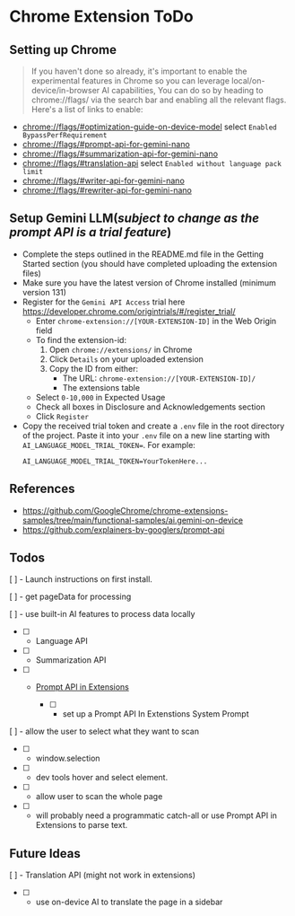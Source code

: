 # Chrome Extension ToDo
## Setting up Chrome
> If you haven't done so already, it's important to enable the experimental features in Chrome so you can leverage local/on-device/in-browser AI capabilities, You can do so by heading to chrome://flags/ via the search bar and enabling all the relevant flags. Here's a list of links to enable:

* [chrome://flags/#optimization-guide-on-device-model](chrome://flags/#optimization-guide-on-device-model) select `Enabled BypassPerfRequirement`
* [chrome://flags/#prompt-api-for-gemini-nano](chrome://flags/#prompt-api-for-gemini-nano)
* [chrome://flags/#summarization-api-for-gemini-nano](chrome://flags/#summarization-api-for-gemini-nano)
* [chrome://flags/#translation-api](chrome://flags/#translation-api) select `Enabled without language pack limit`
* [chrome://flags/#writer-api-for-gemini-nano](chrome://flags/#writer-api-for-gemini-nano)
* [chrome://flags/#rewriter-api-for-gemini-nano](chrome://flags/#rewriter-api-for-gemini-nano)

## Setup Gemini LLM(*subject to change as the prompt API is a trial feature*)
* Complete the steps outlined in the README.md file in the Getting Started section (you should have completed uploading the extension files)
* Make sure you have the latest version of Chrome installed (minimum version 131)
* Register for the `Gemini API Access` trial here https://developer.chrome.com/origintrials/#/register_trial/
  * Enter `chrome-extension://[YOUR-EXTENSION-ID]` in the Web Origin field
  * To find the extension-id:
    1. Open `chrome://extensions/` in Chrome
    2. Click `Details` on your uploaded extension
    3. Copy the ID from either:
       - The URL: `chrome-extension://[YOUR-EXTENSION-ID]/`
       - The extensions table
  * Select `0-10,000` in Expected Usage
  * Check all boxes in Disclosure and Acknowledgements section
  * Click `Register`
* Copy the received trial token and create a `.env` file in the root directory of the project. Paste it into your `.env` file on a new line starting with `AI_LANGUAGE_MODEL_TRIAL_TOKEN=`. For example:
  ```
  AI_LANGUAGE_MODEL_TRIAL_TOKEN=YourTokenHere...
  ```

## References
* https://github.com/GoogleChrome/chrome-extensions-samples/tree/main/functional-samples/ai.gemini-on-device 
* https://github.com/explainers-by-googlers/prompt-api

## Todos
[ ] - Launch instructions on first install. 

[ ] - get pageData for processing

[ ] - use built-in AI features to process data locally

* [ ] - Language API

* [ ] - Summarization API

* [ ] - [Prompt API in Extensions](https://developer.chrome.com/docs/extensions/ai/prompt-api) 

	* [ ] - set up a Prompt API In Extenstions System Prompt

[ ] - allow the user to select what they want to scan

* [ ] - window.selection

* [ ] - dev tools hover and select element.

* [ ] - allow user to scan the whole page

* [ ] - will probably need a programmatic catch-all or use Prompt API in Extensions to parse text.


## Future Ideas 

[ ] - Translation API (might not work in extensions)
* [ ] - use on-device AI to translate the page in a sidebar
	
	